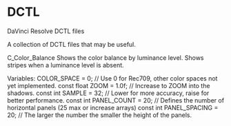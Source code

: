 # DCTL
DaVinci Resolve DCTL files

A collection of DCTL files that may be useful.

C_Color_Balance
  Shows the color balance by luminance level. Shows stripes when a luminance level is absent.
  
  Variables:
    COLOR_SPACE                  = 0;       // Use 0 for Rec709, other color spaces not yet implemented.
    const float ZOOM             = 1.0f;    // Increase to ZOOM into the shadows.
    const int   SAMPLE           = 32;      // Lower for more accuracy, raise for better performance.
    const int   PANEL_COUNT      = 20;      // Defines the number of horizontal panels (25 max or increase arrays)
    const int   PANEL_SPACING    = 20;      // The larger the number the smaller the height of the panels. 
    
